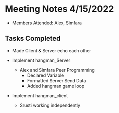# Meeting Notes 4/15/2022
+ Members Attended: Alex, Simfara

## Tasks Completed

+ Made Client & Server echo each other

+ Implement hangman_Server
    + Alex and Simfara Peer Programming 
        + Declared Variable
        + Formatted Server Send Data
        + Added hangman game loop

+ Implement hangman_client 
    + Srusti working independently



 



